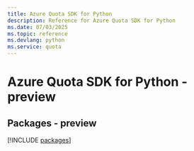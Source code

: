 ```yaml
---
title: Azure Quota SDK for Python
description: Reference for Azure Quota SDK for Python
ms.date: 07/03/2025
ms.topic: reference
ms.devlang: python
ms.service: quota
---
```

# Azure Quota SDK for Python - preview
## Packages - preview
[!INCLUDE [packages](quota-index.md)]